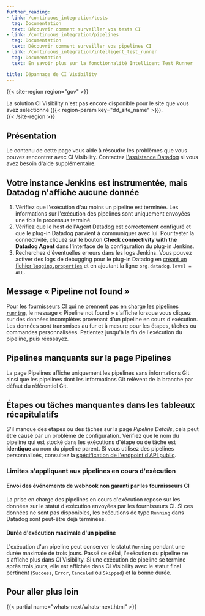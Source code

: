 ```yaml
---
further_reading:
- link: /continuous_integration/tests
  tag: Documentation
  text: Découvrir comment surveiller vos tests CI
- link: /continuous_integration/pipelines
  tag: Documentation
  text: Découvrir comment surveiller vos pipelines CI
- link: /continuous_integration/intelligent_test_runner
  tag: Documentation
  text: En savoir plus sur la fonctionnalité Intelligent Test Runner

title: Dépannage de CI Visibility
---
```


{{< site-region region="gov" >}}
<div class="alert alert-warning">La solution CI Visibility n'est pas encore disponible pour le site que vous avez sélectionné ({{< region-param key="dd_site_name" >}}).</div>
{{< /site-region >}}

## Présentation

Le contenu de cette page vous aide à résoudre les problèmes que vous pouvez rencontrer avec CI Visibility. Contactez [l'assistance Datadog][2] si vous avez besoin d'aide supplémentaire.

## Votre instance Jenkins est instrumentée, mais Datadog n'affiche aucune donnée

1. Vérifiez que l'exécution d'au moins un pipeline est terminée. Les informations sur l'exécution des pipelines sont uniquement envoyées une fois le processus terminé.
2. Vérifiez que le host de l'Agent Datadog est correctement configuré et que le plug-in Datadog parvient à communiquer avec lui. Pour tester la connectivité, cliquez sur le bouton **Check connectivity with the Datadog Agent** dans l'interface de la configuration du plug-in Jenkins.
3. Recherchez d'éventuelles erreurs dans les logs Jenkins. Vous pouvez activer des logs de debugging pour le plug-in Datadog en [créant un fichier `logging.properties`][1] et en ajoutant la ligne `org.datadog.level = ALL`.

## Message « Pipeline not found »

Pour les [fournisseurs CI qui ne prennent pas en charge les pipelines `running`][15], le message « Pipeline not found » s'affiche lorsque vous cliquez sur des données incomplètes provenant d'un pipeline en cours d'exécution. Les données sont transmises au fur et à mesure pour les étapes, tâches ou commandes personnalisées. Patientez jusqu'à la fin de l'exécution du pipeline, puis réessayez.

## Pipelines manquants sur la page Pipelines

La page Pipelines affiche uniquement les pipelines sans informations Git ainsi que les pipelines dont les informations Git relèvent de la branche par défaut du référentiel Git.

## Étapes ou tâches manquantes dans les tableaux récapitulatifs

S'il manque des étapes ou des tâches sur la page _Pipeline Details_, cela peut être causé par un problème de configuration. Vérifiez que le nom du pipeline qui est stocké dans les exécutions d'étape ou de tâche est **identique** au nom du pipeline parent. Si vous utilisez des pipelines personnalisés, consultez la [spécification de l'endpoint d'API public][15].

### Limites s'appliquant aux pipelines en cours d'exécution

#### Envoi des événements de webhook non garanti par les fournisseurs CI

La prise en charge des pipelines en cours d'exécution repose sur les données sur le statut d'exécution envoyées par les fournisseurs CI. Si ces données ne sont pas disponibles, les exécutions de type `Running` dans Datadog sont peut-être déjà terminées.

#### Durée d'exécution maximale d'un pipeline

L'exécution d'un pipeline peut conserver le statut `Running` pendant une durée maximale de trois jours. Passé ce délai, l'exécution du pipeline ne s'affiche plus dans CI Visibility. Si une exécution de pipeline se termine après trois jours, elle est affichée dans CI Visibility avec le statut final pertinent (`Success`, `Error`, `Canceled` ou `Skipped`) et la bonne durée.

## Pour aller plus loin

{{< partial name="whats-next/whats-next.html" >}}

[1]: https://www.jenkins.io/doc/book/system-administration/viewing-logs/
[2]: /fr/help/
[3]: /fr/continuous_integration/tests/
[4]: https://app.datadoghq.com/ci/test-runs
[5]: https://app.datadoghq.com/ci/test-services
[6]: /fr/tracing/troubleshooting/tracer_debug_logs
[7]: /fr/continuous_integration/tests/containers/
[8]: /fr/continuous_integration/tests/junit_upload/?tabs=linux#collecting-environment-configuration-metadata
[9]: https://app.datadoghq.com/ci/settings/repository
[10]: /fr/continuous_integration/intelligent_test_runner/
[11]: https://developer.harness.io/kb/continuous-integration/articles/using_git_credentials_from_codebase_connector_in_ci_pipelines_run_step/
[12]: https://docs.github.com/en/pull-requests/collaborating-with-pull-requests/working-with-forks/syncing-a-fork#syncing-a-fork-branch-from-the-web-ui
[13]: /fr/api/latest/ci-visibility-pipelines/#send-pipeline-event
[14]: /fr/continuous_integration/tests/#supported-features
[15]: /fr/continuous_integration/pipelines/#supported-features
